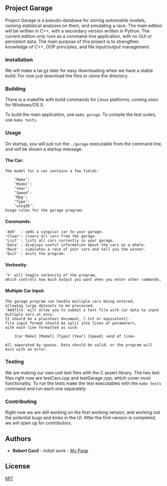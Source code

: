 ## Project Garage

Project Garage is a pseudo-database for storing automobile models, running statistical analyses on them, and simulating a race. The main edition will be written in C++, with a secondary version written in Python.
The current edition only runs as a command-line application, with no GUI or persistent data. The main purpose of this project is to strengthen knowledge of C++, OOP principles, and file input/output management.

### Installation
We will make a tar.gz later for easy downloading when we have a stable build. For now just download the files or clone the directory.

### Building
There is a makefile with build commands for Linux platforms, coming soon for Windows/OS X.

To build the main application, use `make garage`.
To compile the test suites, use `make tests`.

### Usage
On startup, you will just run the `./garage` executable from the command line, and will be shown a startup message.

#### The Car:
	The model for a car contains a few fields:

		‘Make’:
		‘Model’:
		‘Year’:
		‘Speed’:
		‘Mpg’:
		‘Type’:
		‘uniqID’:
    Usage rules for the garage program:  
        
#### Commands:  
    'Add'  : adds a singular car to your garage.   
    'Clear': clears all cars from the garage.  
    'List' : lists all cars currently in your garage.  
    'Data' : displays useful information about the cars as a whole.    
    'Race' : simulates a race of your cars and tell you the winner.   
    'Quit' : exits the program.    
        
#### Verbosity:    
    'V' will toggle verbosity of the program, 
    which controls how much output you want when you enter other commands.    
        
#### Multiple Car Input:
    The garage program can handle multiple cars being entered, 
    allowing large datasets to be processed.    
    ‘Addfile' will allow you to submit a text file with car data to input multiple cars at once. 
    It should be a plaintext document, [.txt or equivalent].   
    file input format should be split into lines of parameters,
    with each line formatted as such:    

        [Car Make] [Model] [Type] [Year] [Speed] <end of line> 
    
    All separated by spaces. Data should be valid, or the program will exit with an error.    


### Testing
We are making our own unit test files with the C assert library. The two test files right now are testCars.cpp and testGarage.cpp, which cover most functionality.
To run the tests make the test executables with the `make tests` command and run each one separately.


### Contributing
Right now we are still working on the first working version, and working out the potential bugs and kinks in the UI.
After the first version is completed, we will open up for contributors.


## Authors

* **Robert Cecil** - *Initial work* - [My Page](https://github.com/rhino9686)

## License
[MIT](https://choosealicense.com/licenses/mit/)
